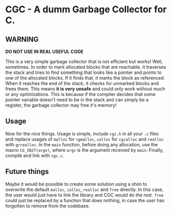 # CGC - A dumm Garbage Collector for C.

## WARNING

**DO NOT USE IN REAL USEFUL CODE**

This is a very simple garbage collector that is not efficient but works! Well,
sometimes. In order to mark allocated blocks that are reachable, it traverses
the stack and tries to find something that looks like a pointer and points to
one of the allocated blocks. If it finds that, it marks the block as referenced.
When it reaches the end of the stack, it checks for unmarked blocks and frees
them. This means **it is very unsafe** and could only work without much or any
optimizations. This is because if the compiler decides that some pointer
variable doesn't need to be in the stack and can simply be a register, the
garbage collector may free it's memory!

## Usage

Now for the nice things. Usage is simple, include `cgc.h` in all your `.c` files
and replace usages of `malloc` for `cgmalloc`, `calloc` for `cgcalloc` and
`realloc` with `gcrealloc`. In the `main` function, before doing any allocation,
use the macro `CG_INIT(argv)`, where `argv` is the argument received by `main`.
Finally, compile and link with `cgc.c`.

## Future things

Maybe it would be possible to create some solution using a shim to overwrite the
default `malloc`, `calloc`, `realloc` and `free` directly. In this case, the
user would just have to link the library and CGC would do the rest. `free` could
just be replaced by a function that does nothing, in case the user has forgotten
to remove from the codebase.
